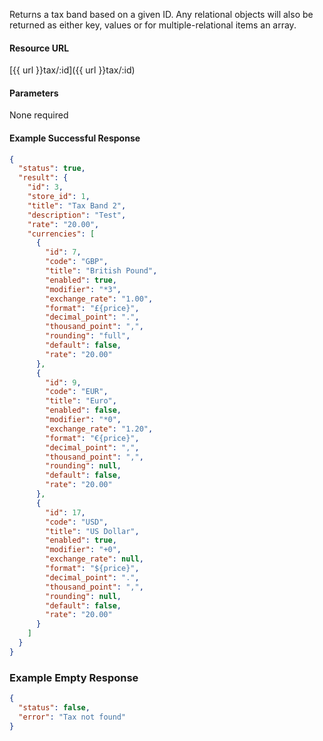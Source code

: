 <!--
@title Get tax band by ID
@author Moltin Ltd
@description Returns a tax band of the given ID
@order 11.7

@sidebar 1
@family Tax
@rate No
@auth Yes
@format JSON
@http GET
@version beta
-->
Returns a tax band based on a given ID. Any relational objects will also be returned as either key, values or for multiple-relational items an array.


#### Resource URL
[{{ url }}tax/:id]({{ url }}tax/:id)


#### Parameters
None required

<!--code-->
#### Example Successful Response
``` json
{
  "status": true,
  "result": {
    "id": 3,
    "store_id": 1,
    "title": "Tax Band 2",
    "description": "Test",
    "rate": "20.00",
    "currencies": [
      {
        "id": 7,
        "code": "GBP",
        "title": "British Pound",
        "enabled": true,
        "modifier": "*3",
        "exchange_rate": "1.00",
        "format": "£{price}",
        "decimal_point": ".",
        "thousand_point": ",",
        "rounding": "full",
        "default": false,
        "rate": "20.00"
      },
      {
        "id": 9,
        "code": "EUR",
        "title": "Euro",
        "enabled": false,
        "modifier": "*0",
        "exchange_rate": "1.20",
        "format": "€{price}",
        "decimal_point": ",",
        "thousand_point": ",",
        "rounding": null,
        "default": false,
        "rate": "20.00"
      },
      {
        "id": 17,
        "code": "USD",
        "title": "US Dollar",
        "enabled": true,
        "modifier": "+0",
        "exchange_rate": null,
        "format": "${price}",
        "decimal_point": ".",
        "thousand_point": ",",
        "rounding": null,
        "default": false,
        "rate": "20.00"
      }
    ]
  }
}
```


### Example Empty Response
``` json
{
  "status": false,
  "error": "Tax not found"
}
```
<!--/code-->